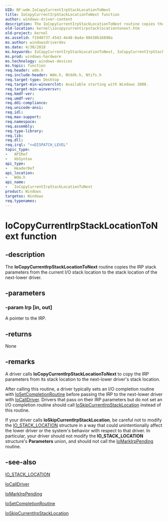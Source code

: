 ```yaml
---
UID: NF:wdm.IoCopyCurrentIrpStackLocationToNext
title: IoCopyCurrentIrpStackLocationToNext function
author: windows-driver-content
description: The IoCopyCurrentIrpStackLocationToNext routine copies the IRP stack parameters from the current I/O stack location to the stack location of the next-lower driver.
old-location: kernel\iocopycurrentirpstacklocationtonext.htm
old-project: kernel
ms.assetid: f1940737-4543-4e48-8a4a-90430b16890a
ms.author: windowsdriverdev
ms.date: 4/30/2018
ms.keywords: IoCopyCurrentIrpStackLocationToNext, IoCopyCurrentIrpStackLocationToNext routine [Kernel-Mode Driver Architecture], k104_11dd3823-a387-4699-a4c4-db88f8961b37.xml, kernel.iocopycurrentirpstacklocationtonext, wdm/IoCopyCurrentIrpStackLocationToNext
ms.prod: windows-hardware
ms.technology: windows-devices
ms.topic: function
req.header: wdm.h
req.include-header: Wdm.h, Ntddk.h, Ntifs.h
req.target-type: Desktop
req.target-min-winverclnt: Available starting with Windows 2000.
req.target-min-winversvr: 
req.kmdf-ver: 
req.umdf-ver: 
req.ddi-compliance: 
req.unicode-ansi: 
req.idl: 
req.max-support: 
req.namespace: 
req.assembly: 
req.type-library: 
req.lib: 
req.dll: 
req.irql: "<=DISPATCH_LEVEL"
topic_type:
-	APIRef
-	kbSyntax
api_type:
-	HeaderDef
api_location:
-	Wdm.h
api_name:
-	IoCopyCurrentIrpStackLocationToNext
product: Windows
targetos: Windows
req.typenames: 
---
```


# IoCopyCurrentIrpStackLocationToNext function


## -description


The <b>IoCopyCurrentIrpStackLocationToNext</b> routine copies the IRP stack parameters from the current I/O stack location to the stack location of the next-lower driver.


## -parameters




### -param Irp [in, out]

A pointer to the IRP.


## -returns



None




## -remarks



A driver calls <b>IoCopyCurrentIrpStackLocationToNext</b> to copy the IRP parameters from its stack location to the next-lower driver's stack location.

After calling this routine, a driver typically sets an I/O completion routine with <a href="https://msdn.microsoft.com/library/windows/hardware/ff549679">IoSetCompletionRoutine</a> before passing the IRP to the next-lower driver with <a href="https://msdn.microsoft.com/library/windows/hardware/ff548336">IoCallDriver</a>. Drivers that pass on their IRP parameters but do not set an I/O completion routine should call <a href="https://msdn.microsoft.com/library/windows/hardware/ff550355">IoSkipCurrentIrpStackLocation</a> instead of this routine.

If your driver calls <b>IoSkipCurrentIrpStackLocation</b>, be careful not to modify the <a href="https://msdn.microsoft.com/library/windows/hardware/ff550659">IO_STACK_LOCATION</a> structure in a way that could unintentionally affect the lower driver or the system's behavior with respect to that driver. In particular, your driver should not modify the <b>IO_STACK_LOCATION</b> structure's <b>Parameters</b> union, and should not call the <a href="https://msdn.microsoft.com/library/windows/hardware/ff549422">IoMarkIrpPending</a> routine.




## -see-also




<a href="https://msdn.microsoft.com/library/windows/hardware/ff550659">IO_STACK_LOCATION</a>



<a href="https://msdn.microsoft.com/library/windows/hardware/ff548336">IoCallDriver</a>



<a href="https://msdn.microsoft.com/library/windows/hardware/ff549422">IoMarkIrpPending</a>



<a href="https://msdn.microsoft.com/library/windows/hardware/ff549679">IoSetCompletionRoutine</a>



<a href="https://msdn.microsoft.com/library/windows/hardware/ff550355">IoSkipCurrentIrpStackLocation</a>
 

 

